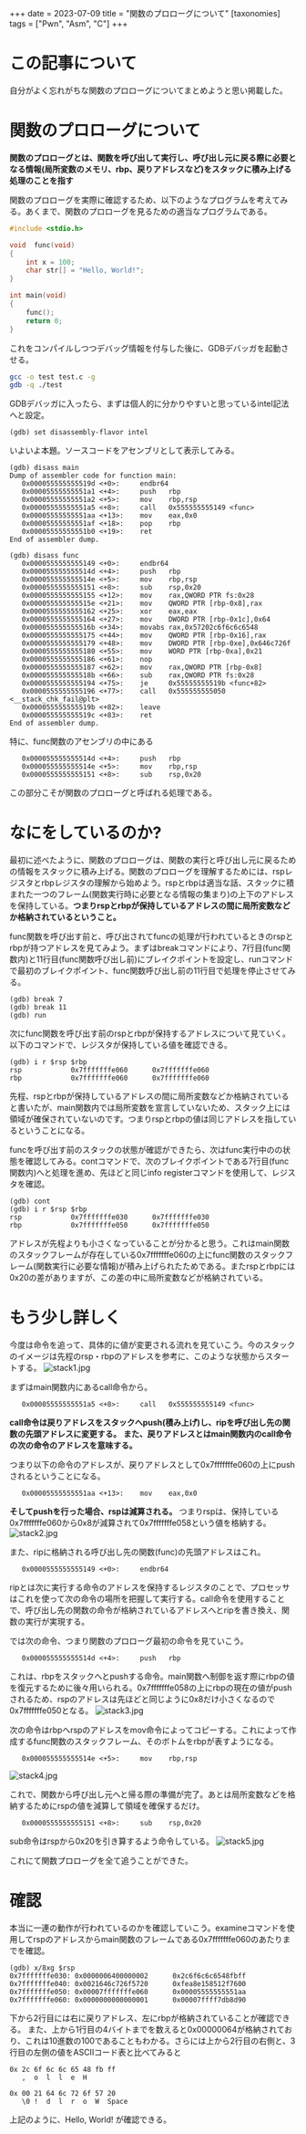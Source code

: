 +++
date = 2023-07-09
title = "関数のプロローグについて"
[taxonomies]
tags = ["Pwn", "Asm", "C"]
+++


# この記事について
自分がよく忘れがちな関数のプロローグについてまとめようと思い掲載した。

<!-- more -->

# 関数のプロローグについて
**関数のプロローグとは、関数を呼び出して実行し、呼び出し元に戻る際に必要となる情報(局所変数のメモリ、rbp、戻りアドレスなど)をスタックに積み上げる処理のことを指す**


関数のプロローグを実際に確認するため、以下のようなプログラムを考えてみる。あくまで、関数のプロローグを見るための適当なプログラムである。
~~~c
#include <stdio.h>

void  func(void)
{
	int x = 100;
	char str[] = "Hello, World!";
}

int main(void)
{
	func();
	return 0;
}
~~~

これをコンパイルしつつデバッグ情報を付与した後に、GDBデバッガを起動させる。
~~~bash
gcc -o test test.c -g
gdb -q ./test
~~~
GDBデバッガに入ったら、まずは個人的に分かりやすいと思っているintel記法へと設定。
~~~
(gdb) set disassembly-flavor intel
~~~

いよいよ本題。ソースコードをアセンブリとして表示してみる。
~~~
(gdb) disass main
Dump of assembler code for function main:
   0x000055555555519d <+0>:     endbr64
   0x00005555555551a1 <+4>:     push   rbp
   0x00005555555551a2 <+5>:     mov    rbp,rsp
   0x00005555555551a5 <+8>:     call   0x555555555149 <func>
   0x00005555555551aa <+13>:    mov    eax,0x0
   0x00005555555551af <+18>:    pop    rbp
   0x00005555555551b0 <+19>:    ret
End of assembler dump.

(gdb) disass func
   0x0000555555555149 <+0>:     endbr64
   0x000055555555514d <+4>:     push   rbp
   0x000055555555514e <+5>:     mov    rbp,rsp
   0x0000555555555151 <+8>:     sub    rsp,0x20
   0x0000555555555155 <+12>:    mov    rax,QWORD PTR fs:0x28
   0x000055555555515e <+21>:    mov    QWORD PTR [rbp-0x8],rax
   0x0000555555555162 <+25>:    xor    eax,eax
   0x0000555555555164 <+27>:    mov    DWORD PTR [rbp-0x1c],0x64
   0x000055555555516b <+34>:    movabs rax,0x57202c6f6c6c6548
   0x0000555555555175 <+44>:    mov    QWORD PTR [rbp-0x16],rax
   0x0000555555555179 <+48>:    mov    DWORD PTR [rbp-0xe],0x646c726f
   0x0000555555555180 <+55>:    mov    WORD PTR [rbp-0xa],0x21
   0x0000555555555186 <+61>:    nop
   0x0000555555555187 <+62>:    mov    rax,QWORD PTR [rbp-0x8]
   0x000055555555518b <+66>:    sub    rax,QWORD PTR fs:0x28
   0x0000555555555194 <+75>:    je     0x55555555519b <func+82>
   0x0000555555555196 <+77>:    call   0x555555555050 <__stack_chk_fail@plt>
   0x000055555555519b <+82>:    leave
   0x000055555555519c <+83>:    ret
End of assembler dump.
~~~

特に、func関数のアセンブリの中にある
~~~
   0x000055555555514d <+4>:     push   rbp
   0x000055555555514e <+5>:     mov    rbp,rsp
   0x0000555555555151 <+8>:     sub    rsp,0x20
~~~
この部分こそが関数のプロローグと呼ばれる処理である。

# なにをしているのか?
最初に述べたように、関数のプロローグは、関数の実行と呼び出し元に戻るための情報をスタックに積み上げる。関数のプロローグを理解するためには、rspレジスタとrbpレジスタの理解から始めよう。rspとrbpは適当な話、スタックに積まれた一つのフレーム(関数実行時に必要となる情報の集まり)の上下のアドレスを保持している。**つまりrspとrbpが保持しているアドレスの間に局所変数などか格納されているということ。**

func関数を呼び出す前と、呼び出されてfuncの処理が行われているときのrspとrbpが持つアドレスを見てみよう。まずはbreakコマンドにより、7行目(func関数内)と11行目(func関数呼び出し前)にブレイクポイントを設定し、runコマンドで最初のブレイクポイント、func関数呼び出し前の11行目で処理を停止させてみる。
~~~
(gdb) break 7
(gdb) break 11
(gdb) run
~~~

次にfunc関数を呼び出す前のrspとrbpが保持するアドレスについて見ていく。以下のコマンドで、レジスタが保持している値を確認できる。
~~~
(gdb) i r $rsp $rbp
rsp            0x7fffffffe060      0x7fffffffe060
rbp            0x7fffffffe060      0x7fffffffe060
~~~
先程、rspとrbpが保持しているアドレスの間に局所変数などか格納されていると書いたが、main関数内では局所変数を宣言していないため、スタック上には領域が確保されていないのです。つまりrspとrbpの値は同じアドレスを指しているということになる。

funcを呼び出す前のスタックの状態が確認ができたら、次はfunc実行中のの状態を確認してみる。contコマンドで、次のブレイクポイントである7行目(func関数内)へと処理を進め、先ほどと同じinfo registerコマンドを使用して、レジスタを確認。
~~~
(gdb) cont
(gdb) i r $rsp $rbp
rsp            0x7fffffffe030      0x7fffffffe030
rbp            0x7fffffffe050      0x7fffffffe050
~~~
アドレスが先程よりも小さくなっていることが分かると思う。これはmain関数のスタックフレームが存在している0x7fffffffe060の上にfunc関数のスタックフレーム(関数実行に必要な情報)が積み上げられたためである。またrspとrbpには0x20の差がありますが、この差の中に局所変数などが格納されている。

# もう少し詳しく
今度は命令を追って、具体的に値が変更される流れを見ていこう。今のスタックのイメージは先程のrsp・rbpのアドレスを参考に、このような状態からスタートする。
![stack1.jpg](/function_prologue/1.avif)

まずはmain関数内にあるcall命令から。
~~~
   0x00005555555551a5 <+8>:     call   0x555555555149 <func>
~~~
**call命令は戻りアドレスをスタックへpush(積み上げ)し、ripを呼び出し先の関数の先頭アドレスに変更する。**
**また、戻りアドレスとはmain関数内のcall命令の次の命令のアドレスを意味する。**

つまり以下の命令のアドレスが、戻りアドレスとして0x7fffffffe060の上にpushされるということになる。
~~~
   0x00005555555551aa <+13>:    mov    eax,0x0
~~~
**そしてpushを行った場合、rspは減算される。**
つまりrspは、保持している0x7fffffffe060から0x8が減算されて0x7fffffffe058という値を格納する。
![stack2.jpg](/function_prologue/2.avif)

また、ripに格納される呼び出し先の関数(func)の先頭アドレスはこれ。
~~~
   0x0000555555555149 <+0>:     endbr64
~~~
ripとは次に実行する命令のアドレスを保持するレジスタのことで、プロセッサはこれを使って次の命令の場所を把握して実行する。call命令を使用することで、呼び出し先の関数の命令が格納されているアドレスへとripを書き換え、関数の実行が実現する。

では次の命令、つまり関数のプロローグ最初の命令を見ていこう。
~~~
   0x000055555555514d <+4>:     push   rbp
~~~
これは、rbpをスタックへとpushする命令。main関数へ制御を返す際にrbpの値を復元するために後々用いられる。0x7fffffffe058の上にrbpの現在の値がpushされるため、rspのアドレスは先ほどと同じように0x8だけ小さくなるので0x7fffffffe050となる。
![stack3.jpg](/function_prologue/3.avif)


次の命令はrbpへrspのアドレスをmov命令によってコピーする。これによって作成するfunc関数のスタックフレーム、そのボトムをrbpが表すようになる。
~~~
   0x000055555555514e <+5>:     mov    rbp,rsp
~~~
![stack4.jpg](/function_prologue/3.avif)

これで、関数から呼び出し元へと帰る際の準備が完了。あとは局所変数などを格納するためにrspの値を減算して領域を確保するだけ。
~~~
   0x0000555555555151 <+8>:     sub    rsp,0x20
~~~
sub命令はrspから0x20を引き算するよう命令している。
![stack5.jpg](/function_prologue/5.avif)

これにて関数プロローグを全て追うことができた。

# 確認
本当に一連の動作が行われているのかを確認していこう。examineコマンドを使用してrspのアドレスからmain関数のフレームである0x7fffffffe060のあたりまでを確認。
~~~
(gdb) x/8xg $rsp
0x7fffffffe030: 0x0000006400000002      0x2c6f6c6c6548fbff
0x7fffffffe040: 0x0021646c726f5720      0xfea8e158512f7600
0x7fffffffe050: 0x00007fffffffe060      0x00005555555551aa
0x7fffffffe060: 0x0000000000000001      0x00007ffff7db8d90
~~~
下から2行目には右に戻りアドレス、左にrbpが格納されていることが確認できる。
また、上から1行目の4バイトまでを数えると0x00000064が格納されており、これは10進数の100であることもわかる。さらには上から2行目の右側と、3行目の左側の値をASCIIコード表と比べてみると
~~~
0x 2c 6f 6c 6c 65 48 fb ff
   ,  o  l  l  e  H

0x 00 21 64 6c 72 6f 57 20
   \0 !  d  l  r  o  W  Space
~~~
上記のように、Hello, World! が確認できる。
